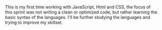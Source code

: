 This is my first time working with JavaScript, Html and CSS, the focus of this sprint was not writing a clean or optimized code, but rather learning the basic syntax of the languages. I'll be further studying the languages and trying to improve my skillset.

